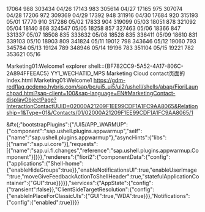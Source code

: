 
17064   988 303434 04/26
17143   983 305614 04/27
17165   975 307074 04/28
17206   972 309369 04/29
17392   948 311916 04/30
17684   920 315193 05/01
17770   910 317286 05/02
17833   904 319099 05/03
18051   878 321092 05/04 
18140   868 324547 05/05
18258   857 327463 05/06
18366   847 331337 05/07
18508   835 333632 05/08
18528   835 336411 05/09
18610   831 339103 05/10
18903   809 341824 05/11
19012   798 343646 05/12
19060   793 345784 05/13
19124   789 348946 05/14
19196   783 351104 05/15
19221   782 353621 05/16

Marketing01:Welcome1
explorer shell:::{BF782CC9-5A52-4A17-806C-2A894FFEEAC5}
YY1_WECHATID_MPS
Marketing Cloud contact页面的index.html
Marketing01:Welcome1
https://gdm-redflag.gcdemo.hybris.com/sap/bc/ui5_ui5/ui2/ushell/shells/abap/FioriLaunchpad.html?sap-client=100&sap-language=EN#MarketingContact-displayObjectPage?InteractionContactUUID=02000A21209F1EE99CDF1A1FC9AA8065&Relationship=1&Type=01&/Contacts/01/02000A21209F1EE99CDF1A1FC9AA8065/1


&#x{;&#x22;bootstrapPlugins&#x22;&#x3a;&#x7b;&#x22;&#x2f;UI5&#x2f;APP_WARMUP&#x22;&#x3a;&#x7b;&#x22;component&#x22;&#x3a;&#x22;sap.ushell.plugins.appwarmup&#x22;,&#x22;self&#x22;&#x3a;&#x7b;&#x22;name&#x22;&#x3a;&#x22;sap.ushell.plugins.appwarmup&#x22;&#x7d;,&#x22;asyncHints&#x22;&#x3a;&#x7b;&#x22;libs&#x22;&#x3a;&#x5b;&#x7b;&#x22;name&#x22;&#x3a;&#x22;sap.ui.core&#x22;&#x7d;&#x5d;,&#x22;requests&#x22;&#x3a;&#x5b;&#x7b;&#x22;name&#x22;&#x3a;&#x22;sap.ui.fl.changes&#x22;,&#x22;reference&#x22;&#x3a;&#x22;sap.ushell.plugins.appwarmup.Component&#x22;&#x7d;&#x5d;&#x7d;&#x7d;&#x7d;,&#x22;renderers&#x22;&#x3a;&#x7b;&#x22;fiori2&#x22;&#x3a;&#x7b;&#x22;componentData&#x22;&#x3a;&#x7b;&#x22;config&#x22;&#x3a;&#x7b;&#x22;applications&#x22;&#x3a;&#x7b;&#x22;Shell-home&#x22;&#x3a;&#x7b;&#x22;enableHideGroups&#x22;&#x3a;true&#x7d;&#x7d;,&#x22;enableNotificationsUI&#x22;&#x3a;true,&#x22;enableUserImage&#x22;&#x3a;true,&#x22;moveGiveFeedbackActionToShellHeader&#x22;&#x3a;true,&#x22;statefulApplicationContainer&#x22;&#x3a;&#x7b;&#x22;GUI&#x22;&#x3a;true&#x7d;&#x7d;&#x7d;&#x7d;&#x7d;,&#x22;services&#x22;&#x3a;&#x7b;&#x22;AppState&#x22;&#x3a;&#x7b;&#x22;config&#x22;&#x3a;&#x7b;&#x22;transient&#x22;&#x3a;false&#x7d;&#x7d;,&#x22;ClientSideTargetResolution&#x22;&#x3a;&#x7b;&#x22;config&#x22;&#x3a;&#x7b;&#x22;enableInPlaceForClassicUIs&#x22;&#x3a;&#x7b;&#x22;GUI&#x22;&#x3a;true,&#x22;WDA&#x22;&#x3a;true&#x7d;&#x7d;&#x7d;,&#x22;Notifications&#x22;&#x3a;&#x7b;&#x22;config&#x22;&#x3a;&#x7b;&#x22;enabled&#x22;&#x3a;true&#x7d;&#x7d;&#x7d;&#x7d;